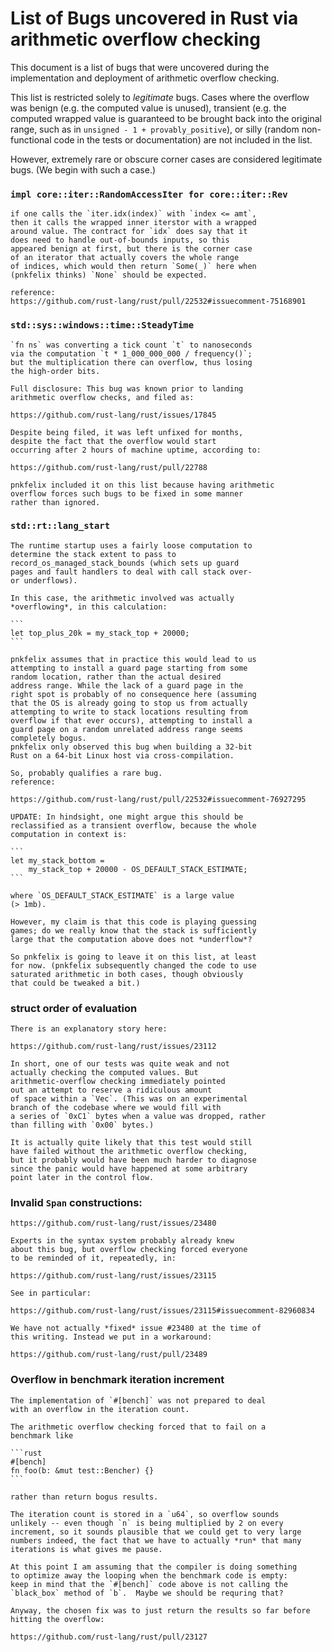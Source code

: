 List of Bugs uncovered in Rust via arithmetic overflow checking
===============================================================

This document is a list of bugs that were uncovered during the
implementation and deployment of arithmetic overflow checking.

This list is restricted solely to *legitimate* bugs. Cases
where the overflow was benign (e.g. the computed value is
unused), transient (e.g. the computed wrapped value is
guaranteed to be brought back into the original range, such as
in `unsigned - 1 + provably_positive`), or silly (random
non-functional code in the tests or documentation) are not
included in the list.

However, extremely rare or obscure corner cases are considered
legitimate bugs. (We begin with such a case.)

### `impl core::iter::RandomAccessIter for core::iter::Rev`

    if one calls the `iter.idx(index)` with `index <= amt`,
    then it calls the wrapped inner iterstor with a wrapped
    around value. The contract for `idx` does say that it
    does need to handle out-of-bounds inputs, so this
    appeared benign at first, but there is the corner case
    of an iterator that actually covers the whole range
    of indices, which would then return `Some(_)` here when
    (pnkfelix thinks) `None` should be expected.

    reference:
    https://github.com/rust-lang/rust/pull/22532#issuecomment-75168901

### `std::sys::windows::time::SteadyTime`

    `fn ns` was converting a tick count `t` to nanoseconds
    via the computation `t * 1_000_000_000 / frequency()`;
    but the multiplication there can overflow, thus losing
    the high-order bits.

    Full disclosure: This bug was known prior to landing
    arithmetic overflow checks, and filed as:

    https://github.com/rust-lang/rust/issues/17845

    Despite being filed, it was left unfixed for months,
    despite the fact that the overflow would start
    occurring after 2 hours of machine uptime, according to:

    https://github.com/rust-lang/rust/pull/22788

    pnkfelix included it on this list because having arithmetic
    overflow forces such bugs to be fixed in some manner
    rather than ignored.

### `std::rt::lang_start`

    The runtime startup uses a fairly loose computation to
    determine the stack extent to pass to
    record_os_managed_stack_bounds (which sets up guard
    pages and fault handlers to deal with call stack over-
    or underflows).

    In this case, the arithmetic involved was actually
    *overflowing*, in this calculation:

    ```
    let top_plus_20k = my_stack_top + 20000;
    ```

    pnkfelix assumes that in practice this would lead to us
    attempting to install a guard page starting from some
    random location, rather than the actual desired
    address range. While the lack of a guard page in the
    right spot is probably of no consequence here (assuming
    that the OS is already going to stop us from actually
    attempting to write to stack locations resulting from
    overflow if that ever occurs), attempting to install a
    guard page on a random unrelated address range seems
    completely bogus.
    pnkfelix only observed this bug when building a 32-bit
    Rust on a 64-bit Linux host via cross-compilation.

    So, probably qualifies a rare bug.
    reference:

    https://github.com/rust-lang/rust/pull/22532#issuecomment-76927295

    UPDATE: In hindsight, one might argue this should be
    reclassified as a transient overflow, because the whole 
    computation in context is:

    ```
    let my_stack_bottom =
        my_stack_top + 20000 - OS_DEFAULT_STACK_ESTIMATE;
    ```

    where `OS_DEFAULT_STACK_ESTIMATE` is a large value
    (> 1mb).

    However, my claim is that this code is playing guessing
    games; do we really know that the stack is sufficiently
    large that the computation above does not *underflow*?

    So pnkfelix is going to leave it on this list, at least
    for now. (pnkfelix subsequently changed the code to use
    saturated arithmetic in both cases, though obviously
    that could be tweaked a bit.)

### struct order of evaluation

    There is an explanatory story here:

    https://github.com/rust-lang/rust/issues/23112

    In short, one of our tests was quite weak and not
    actually checking the computed values. But
    arithmetic-overflow checking immediately pointed
    out an attempt to reserve a ridiculous amount
    of space within a `Vec`. (This was on an experimental
    branch of the codebase where we would fill with
    a series of `0xC1` bytes when a value was dropped, rather
    than filling with `0x00` bytes.)

    It is actually quite likely that this test would still
    have failed without the arithmetic overflow checking,
    but it probably would have been much harder to diagnose
    since the panic would have happened at some arbitrary
    point later in the control flow.

### Invalid `Span` constructions:

    https://github.com/rust-lang/rust/issues/23480

    Experts in the syntax system probably already knew
    about this bug, but overflow checking forced everyone
    to be reminded of it, repeatedly, in:

    https://github.com/rust-lang/rust/issues/23115

    See in particular:

    https://github.com/rust-lang/rust/issues/23115#issuecomment-82960834

    We have not actually *fixed* issue #23480 at the time of
    this writing. Instead we put in a workaround:

    https://github.com/rust-lang/rust/pull/23489

### Overflow in benchmark iteration increment

    The implementation of `#[bench]` was not prepared to deal
    with an overflow in the iteration count.

    The arithmetic overflow checking forced that to fail on a
    benchmark like

    ```rust
    #[bench]
    fn foo(b: &mut test::Bencher) {}
    ```

    rather than return bogus results.

    The iteration count is stored in a `u64`, so overflow sounds
    unlikely -- even though `n` is being multiplied by 2 on every
    increment, so it sounds plausible that we could get to very large
    numbers indeed, the fact that we have to actually *run* that many
    iterations is what gives me pause.

    At this point I am assuming that the compiler is doing something
    to optimize away the looping when the benchmark code is empty:
    keep in mind that the `#[bench]` code above is not calling the
    `black_box` method of `b`.  Maybe we should be requring that?

    Anyway, the chosen fix was to just return the results so far before
    hitting the overflow:

    https://github.com/rust-lang/rust/pull/23127
